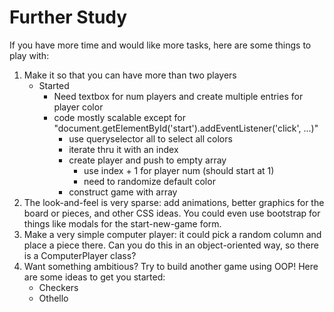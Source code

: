 # Further Study
If you have more time and would like more tasks, here are some things to play with:

1. Make it so that you can have more than two players
    * Started
        * Need textbox for num players and create multiple entries for player color
        * code mostly scalable except for "document.getElementById('start').addEventListener('click', ...)"
            * use queryselector all to select all colors 
            * iterate thru it with an index 
            * create player and push to empty array
                * use index + 1 for player num (should start at 1)
                * need to randomize default color
            * construct game with array
2. The look-and-feel is very sparse: add animations, better graphics for the board or pieces, and other CSS ideas. You could even use bootstrap for things like modals for the start-new-game form.
3. Make a very simple computer player: it could pick a random column and place a piece there. Can you do this in an object-oriented way, so there is a ComputerPlayer class?
4. Want something ambitious? Try to build another game using OOP! Here are some ideas to get you started:
    * Checkers
    * Othello